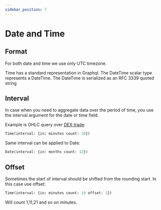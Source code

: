 ```yaml
---
sidebar_position: 7
---
```


# Date and Time

## Format

For both date and time we use only UTC timezone.

Time has a standard representation in Graphql.
The DateTime scalar type represents a DateTime. The DateTime is serialized as an RFC 3339 quoted string

## Interval

In case when you need to aggregate data over the period of time,
you use the interval argument for the date or time field.

Example is OHLC query over [DEX trade](/docs/evm/dextrades):

```graphql
Time(interval: {in: minutes count: 10})
```

Same interval can be applied to Date:
```graphql
Date(interval: {in: months count: 12})
```

## Offset

Sometimes the start of interval should be shifted from the rounding start.
In this case use offset:

```graphql
Time(interval: {in: minutes count: 10 offset: 1})
```

Will count 1,11,21 and so on minutes.